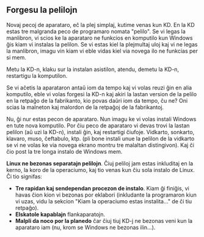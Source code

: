 <?php require("../../entete.php");?> <?php require("../../base.php");?> <?php require("../../fonctions.php");?>

<div id="corps">

<h2>Forgesu la pelilojn</h2>

<p>Novaj pecoj de aparataro, eĉ la plej simplaj, kutime venas kun KD. En la KD estas tre malgranda peco de programaro nomata "pelilo". Se vi legas la manlibron, vi scios ke la aparataro ne funkcios en komputilo kun Windows ĝis kiam vi instalas la pelilon. Se vi estas kiel la plejmultaj uloj kaj vi ne legas la manlibron, imagu vin kiam vi eble vidas kiel via novega ilo ne funkcias per si mem.</p>

<p>Metu la KD-n, klaku sur la instalan asistilon, atendu, demetu la KD-n, restartigu la komputilon.</p>

<p>Se vi aĉetis la aparataron antaŭ iom da tempo kaj vi volas reuzi ĝin en alia komputilo, eble vi volas forgesi la KD-n kaj akiri la lastan version de la pelilo en la retpaĝo de la fabrikanto, kio povas daŭri iom da tempo, ĉu ne? Oni scias la malneton kaj malordon de la retpaĝoj de la fabrikantoj.</p>

<p>Nu, ĝi nur estas pecon de aparataro. Nun imagu ke vi volas instali Windows en tute nova komputilo. Por ĉiu peco de aparataro vi devas trovi la lastan pelilon (aŭ uzi la KD-n), instali ĝin, kaj restartigi ĉiufoje. Vidkarto, sonkarto, klavaro, muso, ĉeftabulo, ktp. (pli bone instali unue la pelilon de la vidkarto se vi ne volas ke via novega ekrano montru tre malaltan distingivon). Kaj ĉi ĉio post la tre longa instalo de Windows mem.</p>

<p><b>Linux ne bezonas separatajn pelilojn</b>. Ĉiuj peliloj jam estas inkluditaj en la kerno, la koro de la operaciumo, kaj tio venas kun ĉiu sola instalo de Linux. Ĉi tio signifas:</p>

<ul>
<li><b>Tre rapidan kaj sendependan procezon de instalo</b>. Kiam ĝi finiĝis, vi havas ĉion kion vi bezonas por eklabori (inkludante la programaron kiun vi uzas, vidu la sekcion "Kiam la operaciumo estas instalita..." de ĉi tiu retpaĝo).</li>
<li><b>Elskatole kapablajn</b> flankaparatojn.</li>
<li><b>Malpli da noco por la planedo</b> ĉar ĉiuj tiuj KD-j ne bezonas veni kun la aparataro iam (nu, krom se Windows ne bezonas ilin...).</li>
</ul>

</div>


